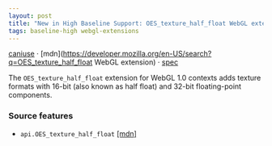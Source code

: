 ```yaml
---
layout: post
title: "New in High Baseline Support: OES_texture_half_float WebGL extension"
tags: baseline-high webgl-extensions
---
```


[caniuse](https://caniuse.com/?search=oes-texture-half-float) · [mdn](https://developer.mozilla.org/en-US/search?q=OES_texture_half_float WebGL extension) · [spec](https://registry.khronos.org/webgl/extensions/OES_texture_half_float/)

The `OES_texture_half_float` extension for WebGL 1.0 contexts adds texture formats with 16-bit (also known as half float) and 32-bit floating-point components.

### Source features

- ``api.OES_texture_half_float`` [[mdn]](https://developer.mozilla.org/en-US/search?q=api.OES_texture_half_float)
